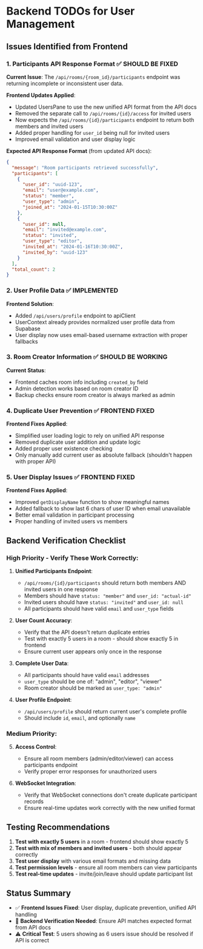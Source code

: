 # Backend TODOs for User Management

## Issues Identified from Frontend

### 1. Participants API Response Format ✅ SHOULD BE FIXED

**Current Issue**: The `/api/rooms/{room_id}/participants` endpoint was returning incomplete or inconsistent user data.

**Frontend Updates Applied**:

- Updated UsersPane to use the new unified API format from the API docs
- Removed the separate call to `/api/rooms/{id}/access` for invited users
- Now expects the `/api/rooms/{id}/participants` endpoint to return both members and invited users
- Added proper handling for `user_id` being null for invited users
- Improved email validation and user display logic

**Expected API Response Format** (from updated API docs):

```json
{
  "message": "Room participants retrieved successfully",
  "participants": [
    {
      "user_id": "uuid-123",
      "email": "user@example.com",
      "status": "member",
      "user_type": "admin",
      "joined_at": "2024-01-15T10:30:00Z"
    },
    {
      "user_id": null,
      "email": "invited@example.com",
      "status": "invited",
      "user_type": "editor",
      "invited_at": "2024-01-16T10:30:00Z",
      "invited_by": "uuid-123"
    }
  ],
  "total_count": 2
}
```

### 2. User Profile Data ✅ IMPLEMENTED

**Frontend Solution**:

- Added `/api/users/profile` endpoint to apiClient
- UserContext already provides normalized user profile data from Supabase
- User display now uses email-based username extraction with proper fallbacks

### 3. Room Creator Information ✅ SHOULD BE WORKING

**Current Status**:

- Frontend caches room info including `created_by` field
- Admin detection works based on room creator ID
- Backup checks ensure room creator is always marked as admin

### 4. Duplicate User Prevention ✅ FRONTEND FIXED

**Frontend Fixes Applied**:

- Simplified user loading logic to rely on unified API response
- Removed duplicate user addition and update logic
- Added proper user existence checking
- Only manually add current user as absolute fallback (shouldn't happen with proper API)

### 5. User Display Issues ✅ FRONTEND FIXED

**Frontend Fixes Applied**:

- Improved `getDisplayName` function to show meaningful names
- Added fallback to show last 6 chars of user ID when email unavailable
- Better email validation in participant processing
- Proper handling of invited users vs members

## Backend Verification Checklist

### High Priority - Verify These Work Correctly:

1. **Unified Participants Endpoint**:

   - `/api/rooms/{id}/participants` should return both members AND invited users in one response
   - Members should have `status: "member"` and `user_id: "actual-id"`
   - Invited users should have `status: "invited"` and `user_id: null`
   - All participants should have valid `email` and `user_type` fields

2. **User Count Accuracy**:

   - Verify that the API doesn't return duplicate entries
   - Test with exactly 5 users in a room - should show exactly 5 in frontend
   - Ensure current user appears only once in the response

3. **Complete User Data**:

   - All participants should have valid `email` addresses
   - `user_type` should be one of: "admin", "editor", "viewer"
   - Room creator should be marked as `user_type: "admin"`

4. **User Profile Endpoint**:
   - `/api/users/profile` should return current user's complete profile
   - Should include `id`, `email`, and optionally `name`

### Medium Priority:

5. **Access Control**:

   - Ensure all room members (admin/editor/viewer) can access participants endpoint
   - Verify proper error responses for unauthorized users

6. **WebSocket Integration**:
   - Verify that WebSocket connections don't create duplicate participant records
   - Ensure real-time updates work correctly with the new unified format

## Testing Recommendations

1. **Test with exactly 5 users** in a room - frontend should show exactly 5
2. **Test with mix of members and invited users** - both should appear correctly
3. **Test user display** with various email formats and missing data
4. **Test permission levels** - ensure all room members can view participants
5. **Test real-time updates** - invite/join/leave should update participant list

## Status Summary

- ✅ **Frontend Issues Fixed**: User display, duplicate prevention, unified API handling
- 🔄 **Backend Verification Needed**: Ensure API matches expected format from API docs
- ⚠️ **Critical Test**: 5 users showing as 6 users issue should be resolved if API is correct
